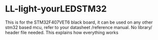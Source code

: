 # LL-light-yourLEDSTM32
This is for the STM32F407VET6 black board, it can be used on any other stm32 based mcu, refer to your datasheet /reference manual. No library/ header file needed. This explains how everything works
